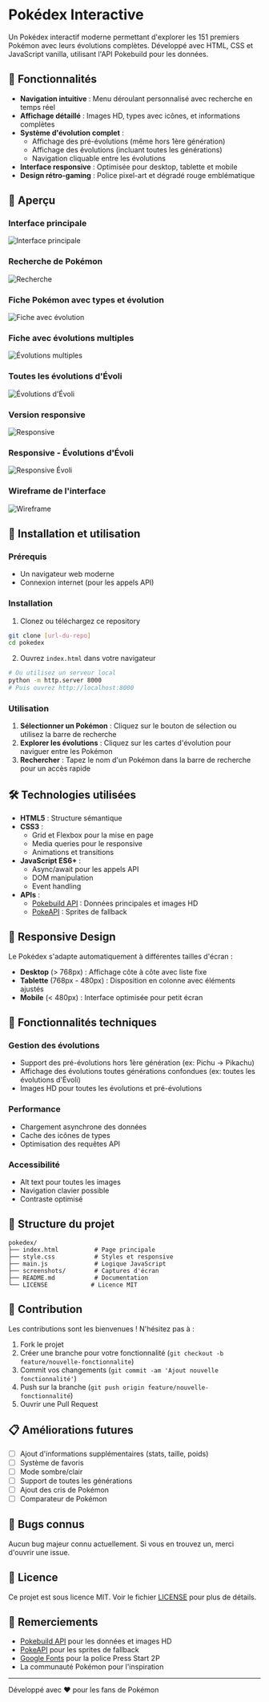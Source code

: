 # Pokédex Interactive

Un Pokédex interactif moderne permettant d'explorer les 151 premiers Pokémon avec leurs évolutions complètes. Développé avec HTML, CSS et JavaScript vanilla, utilisant l'API Pokebuild pour les données.

## 🌟 Fonctionnalités

- **Navigation intuitive** : Menu déroulant personnalisé avec recherche en temps réel
- **Affichage détaillé** : Images HD, types avec icônes, et informations complètes
- **Système d'évolution complet** : 
  - Affichage des pré-évolutions (même hors 1ère génération)
  - Affichage des évolutions (incluant toutes les générations)
  - Navigation cliquable entre les évolutions
- **Interface responsive** : Optimisée pour desktop, tablette et mobile
- **Design rétro-gaming** : Police pixel-art et dégradé rouge emblématique

## 📸 Aperçu

### Interface principale
![Interface principale](screenshots/pokedex%20interface.png)

### Recherche de Pokémon
![Recherche](screenshots/pokedex%20test%20recherche.png)

### Fiche Pokémon avec types et évolution
![Fiche avec évolution](screenshots/pokedex%20fiche%20perso%20avec%20type%20et%20evolution.png)

### Fiche avec évolutions multiples
![Évolutions multiples](screenshots/pokedex%20fiche%20perso%20avec%20type%20evolution%20et%20sous%20evolution.png)

### Toutes les évolutions d'Évoli
![Évolutions d'Évoli](screenshots/pokedex%20inclusion%20de%20toute%20les%20evolutions%20evoli.png)

### Version responsive
![Responsive](screenshots/pokedex%20responsive.png)

### Responsive - Évolutions d'Évoli
![Responsive Évoli](screenshots/pokedex%20responsive%20evoli.png)

### Wireframe de l'interface
![Wireframe](screenshots/pokedex%20wireframe%20interface.png)

## 🚀 Installation et utilisation

### Prérequis
- Un navigateur web moderne
- Connexion internet (pour les appels API)

### Installation
1. Clonez ou téléchargez ce repository
```bash
git clone [url-du-repo]
cd pokedex
```

2. Ouvrez `index.html` dans votre navigateur
```bash
# Ou utilisez un serveur local
python -m http.server 8000
# Puis ouvrez http://localhost:8000
```

### Utilisation
1. **Sélectionner un Pokémon** : Cliquez sur le bouton de sélection ou utilisez la barre de recherche
2. **Explorer les évolutions** : Cliquez sur les cartes d'évolution pour naviguer entre les Pokémon
3. **Rechercher** : Tapez le nom d'un Pokémon dans la barre de recherche pour un accès rapide

## 🛠️ Technologies utilisées

- **HTML5** : Structure sémantique
- **CSS3** : 
  - Grid et Flexbox pour la mise en page
  - Media queries pour le responsive
  - Animations et transitions
- **JavaScript ES6+** :
  - Async/await pour les appels API
  - DOM manipulation
  - Event handling
- **APIs** :
  - [Pokebuild API](https://pokebuildapi.fr/) : Données principales et images HD
  - [PokeAPI](https://pokeapi.co/) : Sprites de fallback

## 📱 Responsive Design

Le Pokédex s'adapte automatiquement à différentes tailles d'écran :

- **Desktop** (> 768px) : Affichage côte à côte avec liste fixe
- **Tablette** (768px - 480px) : Disposition en colonne avec éléments ajustés
- **Mobile** (< 480px) : Interface optimisée pour petit écran

## 🎨 Fonctionnalités techniques

### Gestion des évolutions
- Support des pré-évolutions hors 1ère génération (ex: Pichu → Pikachu)
- Affichage des évolutions toutes générations confondues (ex: toutes les évolutions d'Évoli)
- Images HD pour toutes les évolutions et pré-évolutions

### Performance
- Chargement asynchrone des données
- Cache des icônes de types
- Optimisation des requêtes API

### Accessibilité
- Alt text pour toutes les images
- Navigation clavier possible
- Contraste optimisé

## 📂 Structure du projet

```
pokedex/
├── index.html          # Page principale
├── style.css           # Styles et responsive
├── main.js             # Logique JavaScript
├── screenshots/        # Captures d'écran
├── README.md           # Documentation
└── LICENSE            # Licence MIT
```

## 🤝 Contribution

Les contributions sont les bienvenues ! N'hésitez pas à :

1. Fork le projet
2. Créer une branche pour votre fonctionnalité (`git checkout -b feature/nouvelle-fonctionnalite`)
3. Commit vos changements (`git commit -am 'Ajout nouvelle fonctionnalité'`)
4. Push sur la branche (`git push origin feature/nouvelle-fonctionnalité`)
5. Ouvrir une Pull Request

## 📋 Améliorations futures

- [ ] Ajout d'informations supplémentaires (stats, taille, poids)
- [ ] Système de favoris
- [ ] Mode sombre/clair
- [ ] Support de toutes les générations
- [ ] Ajout des cris de Pokémon
- [ ] Comparateur de Pokémon

## 🐛 Bugs connus

Aucun bug majeur connu actuellement. Si vous en trouvez un, merci d'ouvrir une issue.

## 📄 Licence

Ce projet est sous licence MIT. Voir le fichier [LICENSE](LICENSE) pour plus de détails.

## 🙏 Remerciements

- [Pokebuild API](https://pokebuildapi.fr/) pour les données et images HD
- [PokeAPI](https://pokeapi.co/) pour les sprites de fallback
- [Google Fonts](https://fonts.google.com/) pour la police Press Start 2P
- La communauté Pokémon pour l'inspiration

---

Développé avec ❤️ pour les fans de Pokémon
